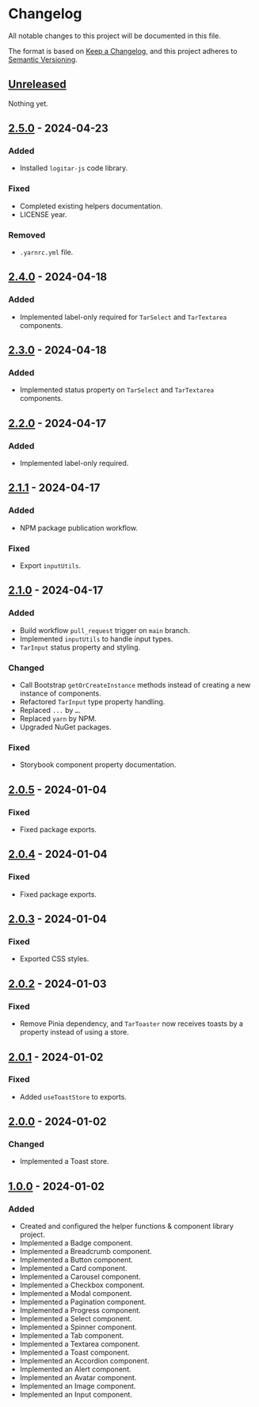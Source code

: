 # Changelog

All notable changes to this project will be documented in this file.

The format is based on [Keep a Changelog](https://keepachangelog.com/en/1.0.0/),
and this project adheres to [Semantic Versioning](https://semver.org/spec/v2.0.0.html).

## [Unreleased]

Nothing yet.

## [2.5.0] - 2024-04-23

### Added

- Installed `logitar-js` code library.

### Fixed

- Completed existing helpers documentation.
- LICENSE year.

### Removed

- `.yarnrc.yml` file.

## [2.4.0] - 2024-04-18

### Added

- Implemented label-only required for `TarSelect` and `TarTextarea` components.

## [2.3.0] - 2024-04-18

### Added

- Implemented status property on `TarSelect` and `TarTextarea` components.

## [2.2.0] - 2024-04-17

### Added

- Implemented label-only required.

## [2.1.1] - 2024-04-17

### Added

- NPM package publication workflow.

### Fixed

- Export `inputUtils`.

## [2.1.0] - 2024-04-17

### Added

- Build workflow `pull_request` trigger on `main` branch.
- Implemented `inputUtils` to handle input types.
- `TarInput` status property and styling.

### Changed

- Call Bootstrap `getOrCreateInstance` methods instead of creating a new instance of components.
- Refactored `TarInput` type property handling.
- Replaced `...` by `…`.
- Replaced `yarn` by NPM.
- Upgraded NuGet packages.

### Fixed

- Storybook component property documentation.

## [2.0.5] - 2024-01-04

### Fixed

- Fixed package exports.

## [2.0.4] - 2024-01-04

### Fixed

- Fixed package exports.

## [2.0.3] - 2024-01-04

### Fixed

- Exported CSS styles.

## [2.0.2] - 2024-01-03

### Fixed

- Remove Pinia dependency, and `TarToaster` now receives toasts by a property instead of using a store.

## [2.0.1] - 2024-01-02

### Fixed

- Added `useToastStore` to exports.

## [2.0.0] - 2024-01-02

### Changed

- Implemented a Toast store.

## [1.0.0] - 2024-01-02

### Added

- Created and configured the helper functions & component library project.
- Implemented a Badge component.
- Implemented a Breadcrumb component.
- Implemented a Button component.
- Implemented a Card component.
- Implemented a Carousel component.
- Implemented a Checkbox component.
- Implemented a Modal component.
- Implemented a Pagination component.
- Implemented a Progress component.
- Implemented a Select component.
- Implemented a Spinner component.
- Implemented a Tab component.
- Implemented a Textarea component.
- Implemented a Toast component.
- Implemented an Accordion component.
- Implemented an Alert component.
- Implemented an Avatar component.
- Implemented an Image component.
- Implemented an Input component.

[unreleased]: https://github.com/Logitar/Vue3Ui/compare/v2.5.0...HEAD
[2.5.0]: https://github.com/Logitar/Vue3Ui/compare/v2.4.0...v2.5.0
[2.4.0]: https://github.com/Logitar/Vue3Ui/compare/v2.3.0...v2.4.0
[2.3.0]: https://github.com/Logitar/Vue3Ui/compare/v2.2.0...v2.3.0
[2.2.0]: https://github.com/Logitar/Vue3Ui/compare/v2.1.1...v2.2.0
[2.1.1]: https://github.com/Logitar/Vue3Ui/compare/v2.1.0...v2.1.1
[2.1.0]: https://github.com/Logitar/Vue3Ui/compare/v2.0.5...v2.1.0
[2.0.5]: https://github.com/Logitar/Vue3Ui/compare/v2.0.4...v2.0.5
[2.0.4]: https://github.com/Logitar/Vue3Ui/compare/v2.0.3...v2.0.4
[2.0.3]: https://github.com/Logitar/Vue3Ui/compare/v2.0.2...v2.0.3
[2.0.2]: https://github.com/Logitar/Vue3Ui/compare/v2.0.1...v2.0.2
[2.0.1]: https://github.com/Logitar/Vue3Ui/compare/v2.0.0...v2.0.1
[2.0.0]: https://github.com/Logitar/Vue3Ui/compare/v1.0.0...v2.0.0
[1.0.0]: https://github.com/Logitar/Vue3Ui/releases/tag/v1.0.0
